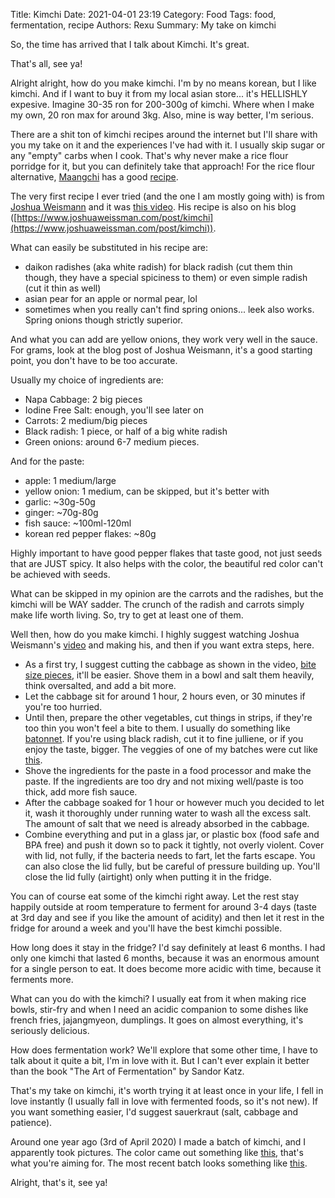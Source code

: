 Title: Kimchi
Date: 2021-04-01 23:19
Category: Food
Tags: food, fermentation, recipe
Authors: Rexu
Summary: My take on kimchi

So, the time has arrived that I talk about Kimchi.
It's great.

That's all, see ya!

Alright alright, how do you make kimchi. I'm by no means korean, but I like kimchi. And if I want to buy it from my local asian store... it's HELLISHLY expesive. Imagine 30-35 ron for 200-300g of kimchi. Where when I make my own, 20 ron max for around 3kg. Also, mine is way better, I'm serious.

There are a shit ton of kimchi recipes around the internet but I'll share with you my take on it and the experiences I've had with it. I usually skip sugar or any "empty" carbs when I cook. That's why never make a rice flour porridge for it, but you can definitely take that approach! For the rice flour alternative, [Maangchi](https://www.maangchi.com/) has a good [recipe](https://www.maangchi.com/recipe/easy-kimchi).

The very first recipe I ever tried (and the one I am mostly going with) is from [Joshua Weismann](https://www.youtube.com/channel/UChBEbMKI1eCcejTtmI32UEw) and it was [this video](https://www.youtube.com/watch?v=aXhJcdXPyYI). His recipe is also on his blog ([https://www.joshuaweissman.com/post/kimchi](https://www.joshuaweissman.com/post/kimchi)).

What can easily be substituted in his recipe are:

- daikon radishes (aka white radish) for black radish (cut them thin though, they have a special spiciness to them) or even simple radish (cut it thin as well)
- asian pear for an apple or normal pear, lol
- sometimes when you really can't find spring onions... leek also works. Spring onions though strictly superior.

And what you can add are yellow onions, they work very well in the sauce.
For grams, look at the blog post of Joshua Weismann, it's a good starting point, you don't have to be too accurate.

Usually my choice of ingredients are:

- Napa Cabbage: 2 big pieces
- Iodine Free Salt: enough, you'll see later on
- Carrots: 2 medium/big pieces
- Black radish: 1 piece, or half of a big white radish
- Green onions: around 6-7 medium pieces.

And for the paste:

- apple: 1 medium/large
- yellow onion: 1 medium, can be skipped, but it's better with
- garlic: ~30g-50g
- ginger: ~70g-80g
- fish sauce: ~100ml-120ml
- korean red pepper flakes: ~80g


Highly important to have good pepper flakes that taste good, not just seeds that are JUST spicy. It also helps with the color, the beautiful red color can't be achieved with seeds.

What can be skipped in my opinion are the carrots and the radishes, but the kimchi will be WAY sadder. The crunch of the radish and carrots simply make life worth living. So, try to get at least one of them.

Well then, how do you make kimchi. I highly suggest watching Joshua Weismann's [video](https://www.youtube.com/watch?v=aXhJcdXPyYI) and making his, and then if you want extra steps, here.

- As a first try, I suggest cutting the cabbage as shown in the video, [bite size pieces](images/kimchi_bite_size.jpg), it'll be easier.
Shove them in a bowl and salt them heavily, think oversalted, and add a bit more.
- Let the cabbage sit for around 1 hour, 2 hours even, or 30 minutes if you're too hurried.
- Until then, prepare the other vegetables, cut things in strips, if they're too thin you won't feel a bite to them. I usually do something like [batonnet](images/cut_names.jpg). If you're using black radish, cut it to fine julliene, or if you enjoy the taste, bigger. The veggies of one of my batches were cut like [this](images/kimchi_pieces.jpg).
- Shove the ingredients for the paste in a food processor and make the paste. If the ingredients are too dry and not mixing well/paste is too thick, add more fish sauce.
- After the cabbage soaked for 1 hour or however much you decided to let it, wash it thoroughly under running water to wash all the excess salt. The amount of salt that we need is already absorbed in the cabbage.
- Combine everything and put in a glass jar, or plastic box (food safe and BPA free) and push it down so to pack it tightly, not overly violent. Cover with lid, not fully, if the bacteria needs to fart, let the farts escape. You can also close the lid fully, but be careful of pressure building up. You'll close the lid fully (airtight) only when putting it in the fridge.

You can of course eat some of the kimchi right away. Let the rest stay happily outside at room temperature to ferment for around 3-4 days (taste at 3rd day and see if you like the amount of acidity) and then let it rest in the fridge for around a week and you'll have the best kimchi possible.

How long does it stay in the fridge? I'd say definitely at least 6 months. I had only one kimchi that lasted 6 months, because it was an enormous amount for a single person to eat. It does become more acidic with time, because it ferments more.

What can you do with the kimchi? I usually eat from it when making rice bowls, stir-fry and when I need an acidic companion to some dishes like french fries, jajangmyeon, dumplings.
It goes on almost everything, it's seriously delicious.

How does fermentation work? We'll explore that some other time, I have to talk about it quite a bit, I'm in love with it. But I can't ever explain it better than the book "The Art of Fermentation" by Sandor Katz.

That's my take on kimchi, it's worth trying it at least once in your life, I fell in love instantly (I usually fall in love with fermented foods, so it's not new). If you want something easier, I'd suggest sauerkraut (salt, cabbage and patience).

Around one year ago (3rd of April 2020) I made a batch of kimchi, and I apparently took pictures. The color came out something like [this](images/kimchi_me1.jpg), that's what you're aiming for. The most recent batch looks something like [this](images/kimchi_me2.jpg).

Alright, that's it, see ya!